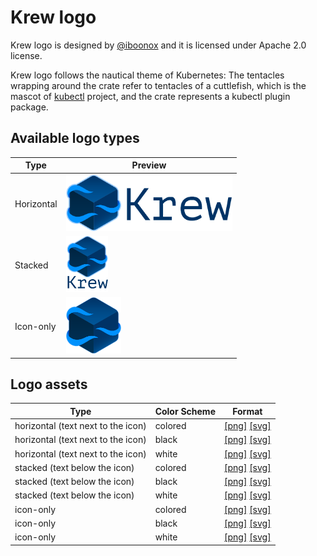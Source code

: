 # Krew logo

Krew logo is designed by [@iboonox](https://twitter.com/iboonox) and it is
licensed under Apache 2.0 license.

Krew logo follows the nautical theme of Kubernetes: The tentacles wrapping
around the crate refer to tentacles of a cuttlefish, which is the mascot of
[kubectl](https://github.com/kubernetes/kubectl#kubectl) project, and the crate
represents a kubectl plugin package.

## Available logo types

<!-- below we use a table so we can control max height -->
<table>
    <thead>
        <tr>
            <th>Type</th>
            <th>Preview</th>
        </tr>
    </thead>
    <tbody>
        <tr>
            <td>Horizontal</td>
            <td>
                <img src="../assets/logo/horizontal/color/krew-horizontal-color.png"
                    height="90"/>
            </td>
        </tr>
        <tr>
            <td>Stacked</td>
            <td>
                <img src="../assets/logo/stacked/color/krew-stacked-color.png"
                    height="90"/>
            </td>
        </tr>
        <tr>
            <td>Icon-only</td>
            <td>
                <img src="../assets/logo/icon/color/krew-icon-color.png"
                    height="90a"/>
            </td>
        </tr>
    <tbody>
</table>

## Logo assets

| Type | Color Scheme | Format |
|--|--|--|
| horizontal (text next to the icon) | colored | [[png]](../assets/logo/horizontal/color/krew-horizontal-color.png)  [[svg]](../assets/logo/horizontal/color/krew-horizontal-color.svg) |
| horizontal (text next to the icon) | black | [[png]](../assets/logo/horizontal/black/krew-horizontal-black.png)  [[svg]](../assets/logo/horizontal/black/krew-horizontal-black.svg) |
| horizontal (text next to the icon) | white | [[png]](../assets/logo/horizontal/white/krew-horizontal-white.png)  [[svg]](../assets/logo/horizontal/white/krew-horizontal-black.svg) |
| stacked (text below the icon) | colored | [[png]](../assets/logo/stacked/color/krew-stacked-color.png)  [[svg]](../assets/logo/stacked/color/krew-stacked-color.svg) |
| stacked (text below the icon) | black | [[png]](../assets/logo/stacked/black/krew-stacked-black.png)  [[svg]](../assets/logo/stacked/black/krew-stacked-black.svg) |
| stacked (text below the icon) | white | [[png]](../assets/logo/stacked/white/krew-stacked-white.png)  [[svg]](../assets/logo/stacked/white/krew-stacked-black.svg) |
| icon-only | colored | [[png]](../assets/logo/icon/color/krew-icon-color.png)  [[svg]](../assets/logo/icon/color/krew-icon-color.svg) |
| icon-only | black | [[png]](../assets/logo/icon/black/krew-icon-black.png)  [[svg]](../assets/logo/icon/black/krew-icon-black.svg) |
| icon-only | white | [[png]](../assets/logo/icon/white/krew-icon-white.png)  [[svg]](../assets/logo/icon/white/krew-icon-black.svg) |
